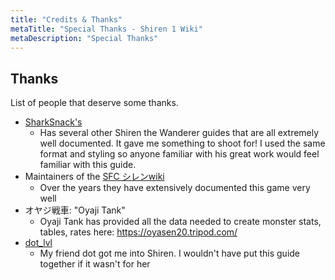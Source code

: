 ```yaml
---
title: "Credits & Thanks"
metaTitle: "Special Thanks - Shiren 1 Wiki"
metaDescription: "Special Thanks"
---
```


## Thanks

List of people that deserve some thanks.

- [SharkSnack's](https://github.com/SharkSnack)
  - Has several other Shiren the Wanderer guides that are all extremely well documented. It gave me
    something to shoot for! I used the same format and styling so anyone familiar with his great
    work would feel familiar with this guide.
- Maintainers of the [SFC シレンwiki](https://seesaawiki.jp/shiren1/)
  - Over the years they have extensively documented this game very well
- オヤジ戦車: "Oyaji Tank"
  - Oyaji Tank has provided all the data needed to create monster stats, tables, rates here:
    <https://oyasen20.tripod.com/>
- [dot_lvl](https://dot-lvl.bsky.social)
  - My friend dot got me into Shiren. I wouldn't have put this guide together if it wasn't for her

